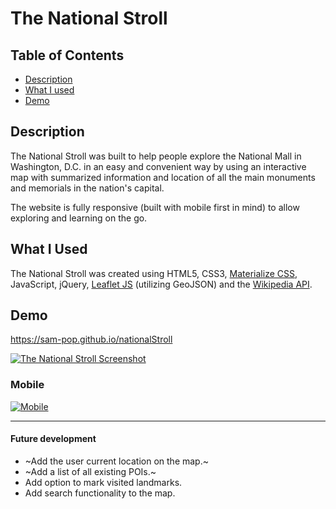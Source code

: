 # The National Stroll

## Table of Contents

- [Description](#desc)
- [What I used](#tech)
- [Demo](#demo)

## <a name="dec"></a> Description

The National Stroll was built to help people explore the National Mall in Washington, D.C. in an easy and convenient way by using an interactive map with summarized information and location of all the main monuments and memorials in the nation's capital.

The website is fully responsive (built with mobile first in mind) to allow exploring and learning on the go.

## <a name="tech"></a>What I Used

The National Stroll was created using HTML5, CSS3, [Materialize CSS](https://materializecss.com/), JavaScript, jQuery, [Leaflet JS](https://leafletjs.com/) (utilizing GeoJSON) and the [Wikipedia API](https://www.mediawiki.org/wiki/API:Main_page).

## <a name="demo"></a>Demo

https://sam-pop.github.io/nationalStroll

[![The National Stroll Screenshot](https://s22.postimg.cc/ugvrwrqk1/the_National_Stroll.png)](https://sam-pop.github.io/nationalStroll)

### Mobile

[![Mobile](https://s8.postimg.cc/t9v42i0n9/NMmobile.jpg)](https://sam-pop.github.io/nationalStroll)

---

#### Future development

- ~Add the user current location on the map.~
- ~Add a list of all existing POIs.~
- Add option to mark visited landmarks.
- Add search functionality to the map.
